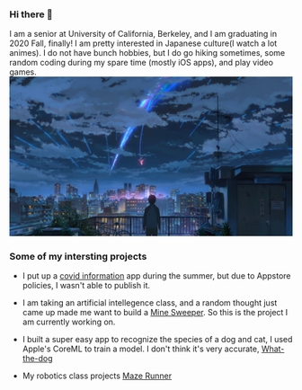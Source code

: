 <!--### Hi there 👋
**rexhanh/rexhanh** is a ✨ _special_ ✨ repository because its `README.md` (this file) appears on your GitHub profile.

Here are some ideas to get you started:

- 🔭 I’m currently working on ...
- 🌱 I’m currently learning ...
- 👯 I’m looking to collaborate on ...
- 🤔 I’m looking for help with ...
- 💬 Ask me about ...
- 📫 How to reach me: ...
- 😄 Pronouns: ...
- ⚡ Fun fact: ...
-->

### Hi there 👋
I am a senior at University of California, Berkeley, and I am graduating in 2020 Fall, finally! I am pretty interested in Japanese culture(I watch a lot animes). I do not have bunch hobbies, but I do go hiking sometimes, some random coding during my spare time (mostly iOS apps), and play video games.
![](/images/scene.jpg)

### Some of my intersting projects
- I put up a [covid information](https://github.com/rexhanh/Covid_info) app during the summer, but due to Appstore policies, I wasn't able to publish it.

- I am taking an artificial intellegence class, and a random thought just came up made me want to build a [Mine Sweeper](https://github.com/rexhanh/MineSweeper). So this is the project I am currently working on.

- I built a super easy app to recognize the species of a dog and cat, I used Apple's CoreML to train a model. I don't think it's very accurate, [What-the-dog](https://github.com/rexhanh/What-the-dog)

- My robotics class projects [Maze Runner](https://robot-gang.github.io/maze-runner/)
